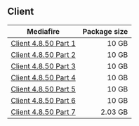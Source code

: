 ## Client

| Mediafire | Package size |
| ------------- | ------------:|
| [Client 4.8.50 Part 1](https://www.mediafire.com/file/c470huk4yanpyuf) | 10 GB |
| [Client 4.8.50 Part 2](https://www.mediafire.com/file/jpjw6f54g6q9sz3) | 10 GB |
| [Client 4.8.50 Part 3](https://www.mediafire.com/file/bnoqdpgykm1g2cg) | 10 GB |
| [Client 4.8.50 Part 4](https://www.mediafire.com/file/59sg5z50v6dw15l) | 10 GB |
| [Client 4.8.50 Part 5](https://www.mediafire.com/file/brhvpejfsm7fr7a) | 10 GB |
| [Client 4.8.50 Part 6](https://www.mediafire.com/file/4mfld3ivkrtgl2x) | 10 GB |
| [Client 4.8.50 Part 7](https://www.mediafire.com/file/lah67my72khi4wq) | 2.03 GB |

